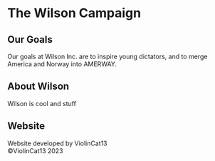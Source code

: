 # The Wilson Campaign

## Our Goals

Our goals at Wilson Inc. are to inspire young dictators, and to merge America and Norway into AMERWAY.

## About Wilson

Wilson is cool and stuff

## Website

Website developed by ViolinCat13 <br>
:copyright:ViolinCat13 2023
